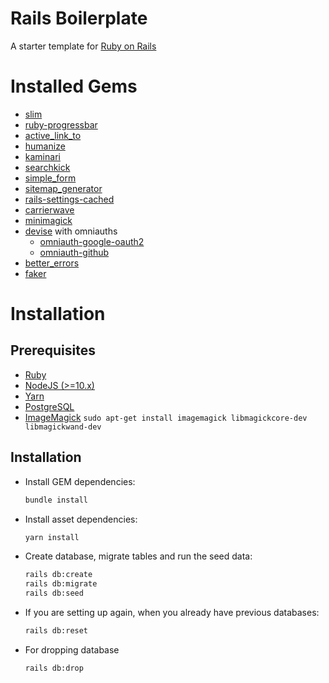 # Rails Boilerplate
A starter template for [Ruby on Rails](https://rubyonrails.org/)

# Installed Gems
- [slim](https://github.com/slim-template/slim)
- [ruby-progressbar](https://github.com/jfelchner/ruby-progressbar)
- [active_link_to](https://github.com/comfy/active_link_to)
- [humanize](https://github.com/radar/humanize)
- [kaminari](https://github.com/kaminari/kaminari)
- [searchkick](https://github.com/ankane/searchkick)
- [simple_form](https://github.com/heartcombo/simple_form)
- [sitemap_generator](https://github.com/kjvarga/sitemap_generator)
- [rails-settings-cached](https://github.com/huacnlee/rails-settings-cached)
- [carrierwave](https://github.com/carrierwaveuploader/carrierwave)
- [minimagick](https://github.com/minimagick/minimagick)
- [devise](https://github.com/heartcombo/devise) with omniauths
  - [omniauth-google-oauth2](https://github.com/zquestz/omniauth-google-oauth2)
  - [omniauth-github](https://github.com/omniauth/omniauth-github)
- [better_errors](https://github.com/BetterErrors/better_errors)
- [faker](https://github.com/faker-ruby/faker)

# Installation
## Prerequisites
- [Ruby](https://rvm.io/)
- [NodeJS (>=10.x)](https://nodejs.org/en/download/package-manager/#debian-and-ubuntu-based-linux-distributions)
- [Yarn](https://yarnpkg.com/lang/en/docs/install/#debian-stable)
- [PostgreSQL](https://www.postgresql.org/download/)
- [ImageMagick](https://imagemagick.org/) `sudo apt-get install imagemagick libmagickcore-dev libmagickwand-dev`

## Installation
- Install GEM dependencies:

  ```bash
  bundle install
  ```

- Install asset dependencies:

  ```bash
  yarn install
  ```

- Create database, migrate tables and run the seed data:

  ```bash
  rails db:create
  rails db:migrate
  rails db:seed
  ```

- If you are setting up again, when you already have previous databases:

  ```bash
  rails db:reset
  ```
- For dropping database
  ```bash
  rails db:drop
  ``` 